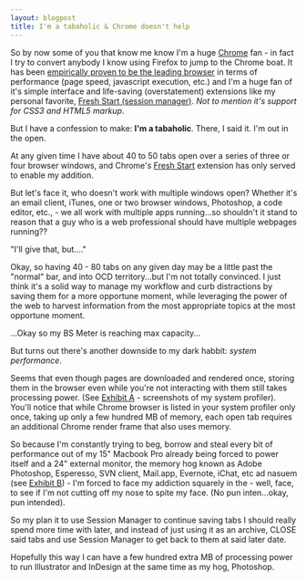 ```yaml
---
layout: blogpost
title: I'm a tabaholic & Chrome doesn't help
---
```


<p>So by now some of you that know me know I'm a huge <a href="http://google.com/chrome" target="_blank">Chrome</a> fan - in fact I try to convert anybody I know using Firefox to jump to the Chrome boat. It has been <a href="http://arstechnica.com/microsoft/news/2010/10/windows-browsers-benchmarked-october-2010-edition.ars" target="_blank"> empirically proven to be the leading browser</a> in terms of performance (page speed, javascript execution, etc.) and I'm a huge fan of it's simple interface and life-saving (overstatement) extensions like my personal favorite, <a href="https://chrome.google.com/webstore/detail/nmidkjogcjnnlfimjcedenagjfacpobb" target="_blank">Fresh Start (session manager)</a>. <em>Not to mention it's support for CSS3 and HTML5 markup</em>.</p>

<p>But I have a confession to make: <strong>I'm a tabaholic</strong>. There, I said it. I'm out in the open.</p>

<p>At any given time I have about 40 to 50 tabs open over a series of three or four browser windows, and Chrome's <a href="https://chrome.google.com/webstore/detail/nmidkjogcjnnlfimjcedenagjfacpobb" target="_blank">Fresh Start</a> extension has only served to enable my addition.</p>

<p>But let's face it, who doesn't work with multiple windows open? Whether it's an email client, iTunes, one or two browser windows, Photoshop, a code editor, etc., - we all work with multiple apps running...so shouldn't it stand to reason that a guy who is a web professional should have multiple webpages running??</p>

<p>"I'll give that, but...."</p>

<p>Okay, so having 40 - 80 tabs on any given day may be a little past the "normal" bar, and into OCD territory...but I'm not totally convinced. I just think it's a solid way to manage my workflow and curb distractions by saving them for a more opportune moment, while leveraging the power of the web to harvest information from the most appropriate topics at the most opportune moment.</p>

<p>...Okay so my BS Meter is reaching max capacity...</p>

<p>But turns out there's another downside to my dark habbit: <em>system performance</em>.</p>

<p>Seems that even though pages are downloaded and rendered once, storing them in the browser even while you're not interacting with them still takes processing power. (See <a href="http://cl.ly/6Rp7" target="_blank">Exhibit A</a> - screenshots of my system profiler). You'll notice that while Chrome browser is listed in your system profiler only once, taking up only a few hundred MB of memory, each open tab requires an additional Chrome render frame that also uses memory.</p>

<p>So because I'm constantly trying to beg, borrow and steal every bit of performance out of my 15" Macbook Pro already being forced to power itself and a 24" external monitor, the memory hog known as Adobe Photoshop, Esperesso, SVN client, Mail.app, Evernote, iChat, etc ad nasuem (see <a href="http://cl.ly/6R3o" target="">Exhibit B</a>) - I'm forced to face my addiction squarely in the - well, face, to see if I'm not cutting off my nose to spite my face. (No pun inten...okay, pun intended).</p>

<p>So my plan it to use Session Manager to continue saving tabs I should really spend more time with later, and instead of just using it as an archive, CLOSE said tabs and use Session Manager to get back to them at said later date.</p>

<p>Hopefully this way I can have a few hundred extra MB of processing power to run Illustrator and InDesign at the same time as my hog, Photoshop.</p>